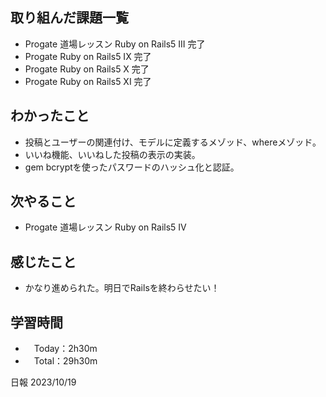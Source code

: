 ## 取り組んだ課題一覧
- Progate 道場レッスン Ruby on Rails5 III 完了
- Progate Ruby on Rails5 IX 完了
- Progate Ruby on Rails5 X 完了
- Progate Ruby on Rails5 XI 完了

## わかったこと
- 投稿とユーザーの関連付け、モデルに定義するメゾッド、whereメゾッド。
- いいね機能、いいねした投稿の表示の実装。
- gem bcryptを使ったパスワードのハッシュ化と認証。

## 次やること
- Progate 道場レッスン Ruby on Rails5 IV

## 感じたこと
- かなり進められた。明日でRailsを終わらせたい！

## 学習時間
- 　Today：2h30m
- 　Total：29h30m

日報 2023/10/19
